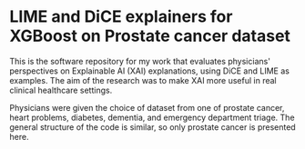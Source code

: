# LIME and DiCE explainers for XGBoost on Prostate cancer dataset

This is the software repository for my work that evaluates physicians' perspectives on Explainable AI (XAI) explanations, using DiCE and LIME as examples. The aim of the research was to make XAI more useful in real clinical healthcare settings.

Physicians were given the choice of dataset from one of prostate cancer, heart problems, diabetes, dementia, and emergency department triage. The general structure of the code is similar, so only prostate cancer is presented here.
